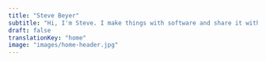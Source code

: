 ```yaml
---
title: "Steve Beyer"
subtitle: "Hi, I'm Steve. I make things with software and share it with people."
draft: false
translationKey: "home"
image: "images/home-header.jpg"
---
```


